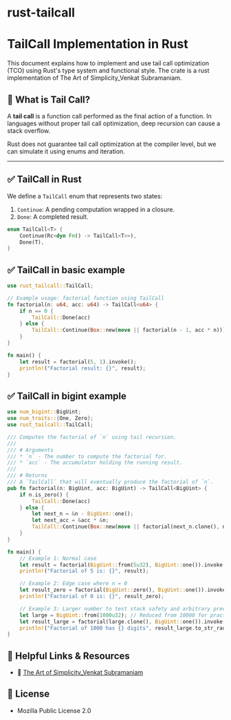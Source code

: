 # rust-tailcall

# TailCall Implementation in Rust

This document explains how to implement and use tail call optimization (TCO) using Rust's type system and functional style. The crate is a rust implementation of The Art of Simplicity_Venkat Subramaniam.

## 📖 What is Tail Call?

A **tail call** is a function call performed as the final action of a function. In languages without proper tail call optimization, deep recursion can cause a stack overflow.

Rust does not guarantee tail call optimization at the compiler level, but we can simulate it using enums and iteration.

---

## ✅ TailCall in Rust

We define a `TailCall` enum that represents two states:

1. `Continue`: A pending computation wrapped in a closure.
2. `Done`: A completed result.

```rust
enum TailCall<T> {
    Continue(Rc<dyn Fn() -> TailCall<T>>),
    Done(T),
}
```


## ✅ TailCall in basic example

```rust
use rust_tailcall::TailCall;

// Example usage: factorial function using TailCall
fn factorial(n: u64, acc: u64) -> TailCall<u64> {
    if n == 0 {
        TailCall::Done(acc)
    } else {
        TailCall::Continue(Box::new(move || factorial(n - 1, acc * n)))
    }
}

fn main() {
    let result = factorial(5, 1).invoke();
    println!("Factorial result: {}", result);
}
```

## ✅ TailCall in bigint example

```rust
use num_bigint::BigUint;
use num_traits::{One, Zero};
use rust_tailcall::TailCall;

/// Computes the factorial of `n` using tail recursion.
///
/// # Arguments
/// * `n` - The number to compute the factorial for.
/// * `acc` - The accumulator holding the running result.
///
/// # Returns
/// A `TailCall` that will eventually produce the factorial of `n`.
pub fn factorial(n: BigUint, acc: BigUint) -> TailCall<BigUint> {
    if n.is_zero() {
        TailCall::Done(acc)
    } else {
        let next_n = &n - BigUint::one();
        let next_acc = &acc * &n;
        TailCall::Continue(Box::new(move || factorial(next_n.clone(), next_acc.clone())))
    }
}

fn main() {
    // Example 1: Normal case
    let result = factorial(BigUint::from(5u32), BigUint::one()).invoke();
    println!("Factorial of 5 is: {}", result);

    // Example 2: Edge case where n = 0
    let result_zero = factorial(BigUint::zero(), BigUint::one()).invoke();
    println!("Factorial of 0 is: {}", result_zero);

    // Example 3: Larger number to test stack safety and arbitrary precision
    let large = BigUint::from(1000u32); // Reduced from 10000 for practicality
    let result_large = factorial(large.clone(), BigUint::one()).invoke();
    println!("Factorial of 1000 has {} digits", result_large.to_str_radix(10).len());
}
```


## 🔗 Helpful Links & Resources

* 📘 [The Art of Simplicity_Venkat Subramaniam](https://www.youtube.com/watch?v=AFZMI4y7Cuk&list=LL&index=2)


## 📜 License

* Mozilla Public License 2.0